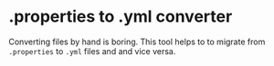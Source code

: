 # .properties to .yml converter

Converting files by hand is boring. This tool helps to to migrate from `.properties` to `.yml` files and and vice versa.